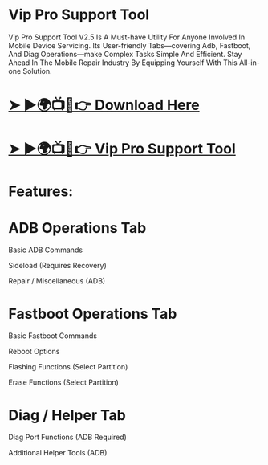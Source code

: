 # Vip Pro Support Tool 
Vip Pro Support Tool V2.5 Is A Must-have Utility For Anyone Involved In Mobile Device Servicing. Its User-friendly Tabs—covering Adb, Fastboot, And Diag Operations—make Complex Tasks Simple And Efficient. Stay Ahead In The Mobile Repair Industry By Equipping Yourself With This All-in-one Solution.
# [➤ ►🌍📺📱👉 Download Here](https://gsmatoztool.com/vip-pro-support-tool/)
# [➤ ►🌍📺📱👉 Vip Pro Support Tool](https://a2zflashfile.com/vip-pro-support-tool/)

# Features:​

#  ADB Operations Tab

Basic ADB Commands

Sideload (Requires Recovery)

Repair / Miscellaneous (ADB)

#  Fastboot Operations Tab

Basic Fastboot Commands

Reboot Options

Flashing Functions (Select Partition)

Erase Functions (Select Partition)

#  Diag / Helper Tab
Diag Port Functions (ADB Required)

Additional Helper Tools (ADB)
